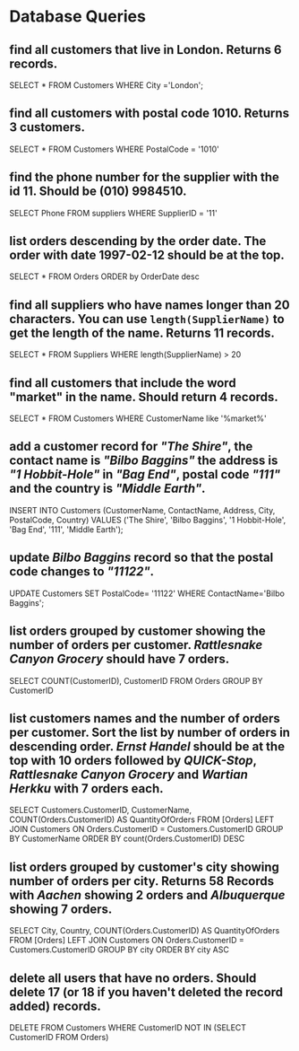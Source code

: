 # Database Queries

## find all customers that live in London. Returns 6 records.

SELECT * FROM Customers
WHERE City ='London';

## find all customers with postal code 1010. Returns 3 customers.

SELECT * FROM Customers
WHERE PostalCode = '1010'

## find the phone number for the supplier with the id 11. Should be (010) 9984510.

SELECT Phone FROM suppliers
WHERE SupplierID = '11'

## list orders descending by the order date. The order with date 1997-02-12 should be at the top.

SELECT * FROM Orders
ORDER by OrderDate desc

## find all suppliers who have names longer than 20 characters. You can use `length(SupplierName)` to get the length of the name. Returns 11 records.

SELECT * FROM Suppliers
WHERE length(SupplierName) > 20

## find all customers that include the word "market" in the name. Should return 4 records.

SELECT * FROM Customers
WHERE CustomerName like '%market%'

## add a customer record for _"The Shire"_, the contact name is _"Bilbo Baggins"_ the address is _"1 Hobbit-Hole"_ in _"Bag End"_, postal code _"111"_ and the country is _"Middle Earth"_.

INSERT INTO Customers (CustomerName, ContactName, Address, City, PostalCode, Country)
VALUES ('The Shire', 'Bilbo Baggins', '1 Hobbit-Hole', 'Bag End', '111', 'Middle Earth');

## update _Bilbo Baggins_ record so that the postal code changes to _"11122"_.

UPDATE Customers
SET PostalCode= '11122'
WHERE ContactName='Bilbo Baggins';

## list orders grouped by customer showing the number of orders per customer. _Rattlesnake Canyon Grocery_ should have 7 orders.

SELECT COUNT(CustomerID), CustomerID FROM Orders GROUP BY CustomerID 

## list customers names and the number of orders per customer. Sort the list by number of orders in descending order. _Ernst Handel_ should be at the top with 10 orders followed by _QUICK-Stop_, _Rattlesnake Canyon Grocery_ and _Wartian Herkku_ with 7 orders each.

SELECT Customers.CustomerID, CustomerName, COUNT(Orders.CustomerID) 
AS QuantityOfOrders FROM [Orders]
LEFT JOIN Customers ON Orders.CustomerID = Customers.CustomerID
GROUP BY CustomerName
ORDER BY count(Orders.CustomerID) DESC

## list orders grouped by customer's city showing number of orders per city. Returns 58 Records with _Aachen_ showing 2 orders and _Albuquerque_ showing 7 orders.

SELECT City, Country, COUNT(Orders.CustomerID) AS QuantityOfOrders FROM [Orders]
LEFT JOIN Customers ON Orders.CustomerID = Customers.CustomerID
GROUP BY city
ORDER BY city ASC

## delete all users that have no orders. Should delete 17 (or 18 if you haven't deleted the record added) records.

DELETE FROM Customers
WHERE CustomerID NOT IN (SELECT CustomerID FROM Orders)
